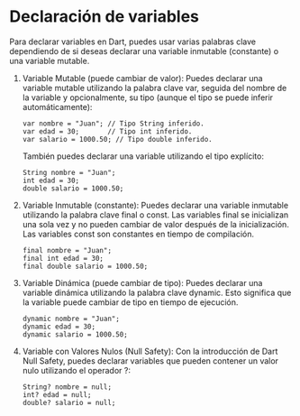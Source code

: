 # Declaración de variables
Para declarar variables en Dart, puedes usar varias palabras clave dependiendo de si deseas declarar una variable inmutable (constante) o una variable mutable.

1. Variable Mutable (puede cambiar de valor):
   Puedes declarar una variable mutable utilizando la palabra clave var, seguida del nombre de la variable y opcionalmente, su tipo (aunque el tipo se puede inferir automáticamente):
    ```
    var nombre = "Juan"; // Tipo String inferido.
    var edad = 30;       // Tipo int inferido.
    var salario = 1000.50; // Tipo double inferido.
    ```
   También puedes declarar una variable utilizando el tipo explícito:
    ```
    String nombre = "Juan";
    int edad = 30;
    double salario = 1000.50;
    ```
2. Variable Inmutable (constante):
   Puedes declarar una variable inmutable utilizando la palabra clave final o const. Las variables final se inicializan una sola vez y no pueden cambiar de valor después de la inicialización. Las variables const son constantes en tiempo de compilación.
    ```
    final nombre = "Juan";
    final int edad = 30;
    final double salario = 1000.50;
    ```
3. Variable Dinámica (puede cambiar de tipo):
   Puedes declarar una variable dinámica utilizando la palabra clave dynamic. Esto significa que la variable puede cambiar de tipo en tiempo de ejecución.
    ```
    dynamic nombre = "Juan";
    dynamic edad = 30;
    dynamic salario = 1000.50;
    ```
4. Variable con Valores Nulos (Null Safety):
   Con la introducción de Dart Null Safety, puedes declarar variables que pueden contener un valor nulo utilizando el operador ?:
    ```
    String? nombre = null;
    int? edad = null;
    double? salario = null;
    ```
